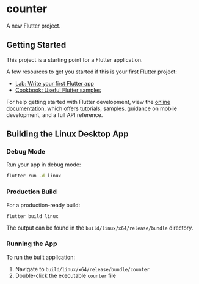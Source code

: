 # counter

A new Flutter project.

## Getting Started

This project is a starting point for a Flutter application.

A few resources to get you started if this is your first Flutter project:

- [Lab: Write your first Flutter app](https://docs.flutter.dev/get-started/codelab)
- [Cookbook: Useful Flutter samples](https://docs.flutter.dev/cookbook)

For help getting started with Flutter development, view the
[online documentation](https://docs.flutter.dev/), which offers tutorials,
samples, guidance on mobile development, and a full API reference.

## Building the Linux Desktop App

### Debug Mode
Run your app in debug mode:

```bash
flutter run -d linux
```

### Production Build
For a production-ready build:

```bash
flutter build linux
```

The output can be found in the `build/linux/x64/release/bundle` directory.

### Running the App
To run the built application:
1. Navigate to `build/linux/x64/release/bundle/counter`
2. Double-click the executable `counter` file

